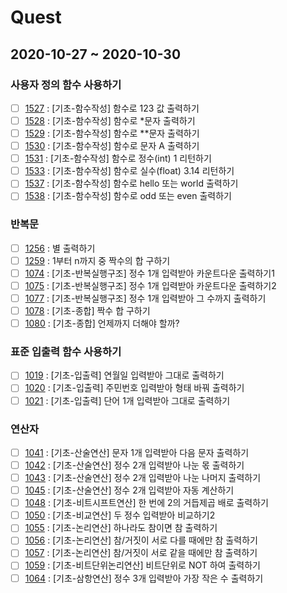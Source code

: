 # Quest

## 2020-10-27 ~ 2020-10-30
### 사용자 정의 함수 사용하기
- [ ] [1527](https://codeup.kr/problem.php?id=1527) : [기초-함수작성] 함수로 123 값 출력하기
- [ ] [1528](https://codeup.kr/problem.php?id=1528) : [기초-함수작성] 함수로 *문자 출력하기
- [ ] [1529](https://codeup.kr/problem.php?id=1529) : [기초-함수작성] 함수로 **문자 출력하기
- [ ] [1530](https://codeup.kr/problem.php?id=1530) : [기초-함수작성] 함수로 문자 A 출력하기
- [ ] [1531](https://codeup.kr/problem.php?id=1531) : [기초-함수작성] 함수로 정수(int) 1 리턴하기
- [ ] [1533](https://codeup.kr/problem.php?id=1531) : [기초-함수작성] 함수로 실수(float) 3.14 리턴하기
- [ ] [1537](https://codeup.kr/problem.php?id=1537) : [기초-함수작성] 함수로 hello 또는 world 출력하기
- [ ] [1538](https://codeup.kr/problem.php?id=1538) : [기초-함수작성] 함수로 odd 또는 even 출력하기

### 반복문
- [ ] [1256](https://codeup.kr/problem.php?id=1256) : 별 출력하기
- [ ] [1259](https://codeup.kr/problem.php?id=1259) : 1부터 n까지 중 짝수의 합 구하기
- [ ] [1074](https://codeup.kr/problem.php?id=1074) : [기초-반복실행구조] 정수 1개 입력받아 카운트다운 출력하기1
- [ ] [1075](https://codeup.kr/problem.php?id=1075) : [기초-반복실행구조] 정수 1개 입력받아 카운트다운 출력하기2
- [ ] [1077](https://codeup.kr/problem.php?id=1077) : [기초-반복실행구조] 정수 1개 입력받아 그 수까지 출력하기
- [ ] [1078](https://codeup.kr/problem.php?id=1078) : [기초-종합] 짝수 합 구하기
- [ ] [1080](https://codeup.kr/problem.php?id=1078) : [기초-종합] 언제까지 더해야 할까?

### 표준 입출력 함수 사용하기
- [ ] [1019](https://codeup.kr/problem.php?id=1019) : [기초-입출력] 연월일 입력받아 그대로 출력하기
- [ ] [1020](https://codeup.kr/problem.php?id=1020) : [기초-입출력] 주민번호 입력받아 형태 바꿔 출력하기
- [ ] [1021](https://codeup.kr/problem.php?id=1021) : [기초-입출력] 단어 1개 입력받아 그대로 출력하기

### 연산자
- [ ] [1041](https://codeup.kr/problem.php?id=1041) : [기초-산술연산] 문자 1개 입력받아 다음 문자 출력하기
- [ ] [1042](https://codeup.kr/problem.php?id=1042) : [기초-산술연산] 정수 2개 입력받아 나눈 몫 출력하기
- [ ] [1043](https://codeup.kr/problem.php?id=1043) : [기초-산술연산] 정수 2개 입력받아 나눈 나머지 출력하기
- [ ] [1045](https://codeup.kr/problem.php?id=1045) : [기초-산술연산] 정수 2개 입력받아 자동 계산하기
- [ ] [1048](https://codeup.kr/problem.php?id=1048) : [기초-비트시프트연산] 한 번에 2의 거듭제곱 배로 출력하기
- [ ] [1050](https://codeup.kr/problem.php?id=1050) : [기초-비교연산] 두 정수 입력받아 비교하기2
- [ ] [1055](https://codeup.kr/problem.php?id=1055) : [기초-논리연산] 하나라도 참이면 참 출력하기
- [ ] [1056](https://codeup.kr/problem.php?id=1056) : [기초-논리연산] 참/거짓이 서로 다를 때에만 참 출력하기
- [ ] [1057](https://codeup.kr/problem.php?id=1057) : [기초-논리연산] 참/거짓이 서로 같을 때에만 참 출력하기
- [ ] [1059](https://codeup.kr/problem.php?id=1059) : [기초-비트단위논리연산] 비트단위로 NOT 하여 출력하기
- [ ] [1064](https://codeup.kr/problem.php?id=1063) : [기초-삼항연산] 정수 3개 입력받아 가장 작은 수 출력하기
